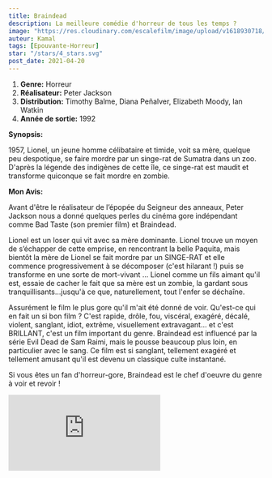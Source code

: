 ```yaml
---
title: Braindead
description: La meilleure comédie d'horreur de tous les temps ?
image: "https://res.cloudinary.com/escalefilm/image/upload/v1618930718/Braindead_mupkap.jpg"
auteur: Kamal
tags: [Epouvante-Horreur]
star: "/stars/4_stars.svg"
post_date: 2021-04-20
---
```


1. **Genre:** Horreur
2. **Réalisateur:** Peter Jackson
3. **Distribution:** Timothy Balme, Diana Peñalver, Elizabeth Moody, Ian Watkin
4. **Année de sortie:** 1992

**Synopsis:**

1957, Lionel, un jeune homme célibataire et timide, voit sa mère, quelque peu despotique, se faire mordre par un singe-rat de Sumatra dans un zoo. D'après la légende des indigènes de cette île, ce singe-rat est maudit et transforme quiconque se fait mordre en zombie. 

**Mon Avis:**

Avant d'être le réalisateur de l’épopée du Seigneur des anneaux, Peter Jackson nous a donné quelques perles du cinéma gore indépendant comme Bad Taste (son premier film) et Braindead.

Lionel est un loser qui vit avec sa mère dominante. Lionel trouve un moyen de s’échapper de cette emprise, en rencontrant la belle Paquita, mais bientôt la mère de Lionel se fait mordre par un SINGE-RAT et elle commence progressivement à se décomposer (c'est hilarant !) puis se transforme en une sorte de mort-vivant ... Lionel comme un fils aimant qu'il est, essaie de cacher le fait que sa mère est un zombie, la gardant sous tranquillisants...jusqu'à ce que, naturellement, tout l'enfer se déchaîne.

Assurément le film le plus gore qu'il m'ait été donné de voir.
Qu'est-ce qui en fait un si bon film ? C'est rapide, drôle, fou, viscéral, exagéré, décalé, violent, sanglant, idiot, extrême, visuellement extravagant... et c'est BRILLANT, c'est un film important du genre.
Braindead est influencé par la série Evil Dead de Sam Raimi, mais le pousse beaucoup plus loin, en particulier avec le sang. Ce film est si sanglant, tellement exagéré et tellement amusant qu'il est devenu un classique culte instantané.

Si vous êtes un fan d'horreur-gore, Braindead est le chef d'oeuvre du genre à voir et revoir !

<div>
    <iframe src="https://www.youtube.com/embed/bDBa-2rLQc8" title="YouTube video player" frameborder="0" allow="accelerometer; autoplay; clipboard-write; encrypted-media; gyroscope; picture-in-picture" allowfullscreen></iframe>
</div>